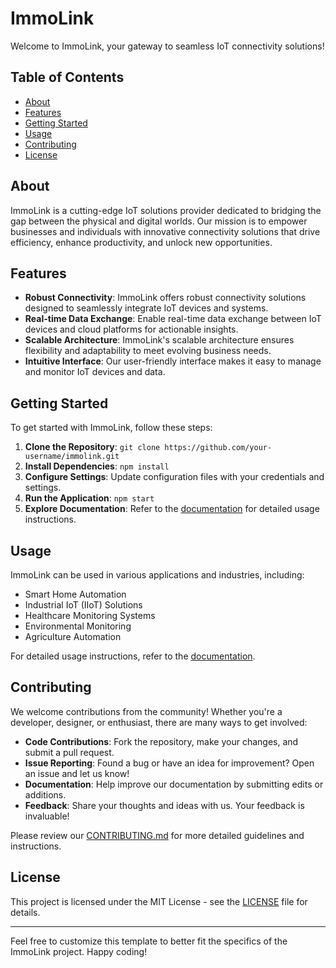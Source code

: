 # ImmoLink

Welcome to ImmoLink, your gateway to seamless IoT connectivity solutions!

## Table of Contents

- [About](#about)
- [Features](#features)
- [Getting Started](#getting-started)
- [Usage](#usage)
- [Contributing](#contributing)
- [License](#license)

## About

ImmoLink is a cutting-edge IoT solutions provider dedicated to bridging the gap between the physical and digital worlds. Our mission is to empower businesses and individuals with innovative connectivity solutions that drive efficiency, enhance productivity, and unlock new opportunities.

## Features

- **Robust Connectivity**: ImmoLink offers robust connectivity solutions designed to seamlessly integrate IoT devices and systems.
- **Real-time Data Exchange**: Enable real-time data exchange between IoT devices and cloud platforms for actionable insights.
- **Scalable Architecture**: ImmoLink's scalable architecture ensures flexibility and adaptability to meet evolving business needs.
- **Intuitive Interface**: Our user-friendly interface makes it easy to manage and monitor IoT devices and data.

## Getting Started

To get started with ImmoLink, follow these steps:

1. **Clone the Repository**: `git clone https://github.com/your-username/immolink.git`
2. **Install Dependencies**: `npm install`
3. **Configure Settings**: Update configuration files with your credentials and settings.
4. **Run the Application**: `npm start`
5. **Explore Documentation**: Refer to the [documentation](docs/README.md) for detailed usage instructions.

## Usage

ImmoLink can be used in various applications and industries, including:

- Smart Home Automation
- Industrial IoT (IIoT) Solutions
- Healthcare Monitoring Systems
- Environmental Monitoring
- Agriculture Automation

For detailed usage instructions, refer to the [documentation](docs/README.md).

## Contributing

We welcome contributions from the community! Whether you're a developer, designer, or enthusiast, there are many ways to get involved:

- **Code Contributions**: Fork the repository, make your changes, and submit a pull request.
- **Issue Reporting**: Found a bug or have an idea for improvement? Open an issue and let us know!
- **Documentation**: Help improve our documentation by submitting edits or additions.
- **Feedback**: Share your thoughts and ideas with us. Your feedback is invaluable!

Please review our [CONTRIBUTING.md](CONTRIBUTING.md) for more detailed guidelines and instructions.

## License

This project is licensed under the MIT License - see the [LICENSE](LICENSE) file for details.

---

Feel free to customize this template to better fit the specifics of the ImmoLink project. Happy coding!
